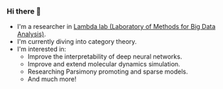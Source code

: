 ### Hi there 👋
- I'm a researcher in [Lambda lab (Laboratory of Methods for Big Data Analysis)](https://cs.hse.ru/en/lambda/).
- I'm currently diving into category theory.
- I'm interested in:
  * Improve the interpretability of deep neural networks.
  * Improve and extend molecular dynamics simulation.
  * Researching Parsimony promoting and sparse models.
  * And much more!

<!--
**abdalazizrashid/abdalazizrashid** is a ✨ _special_ ✨ repository because its `README.md` (this file) appears on your GitHub profile.

Here are some ideas to get you started:

- 🔭 I’m currently working on ...
- 🌱 I’m currently learning ...
- 👯 I’m looking to collaborate on ...
- 🤔 I’m looking for help with ...
- 💬 Ask me about ...
- 📫 How to reach me: ...
- 😄 Pronouns: ...
- ⚡ Fun fact: ...
-->

